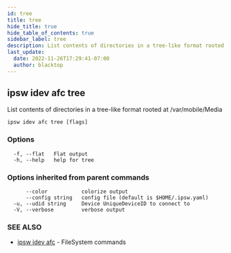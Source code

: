 ```yaml
---
id: tree
title: tree
hide_title: true
hide_table_of_contents: true
sidebar_label: tree
description: List contents of directories in a tree-like format rooted at /var/mobile/Media
last_update:
  date: 2022-11-26T17:29:41-07:00
  author: blacktop
---
```

## ipsw idev afc tree

List contents of directories in a tree-like format rooted at /var/mobile/Media

```
ipsw idev afc tree [flags]
```

### Options

```
  -f, --flat   Flat output
  -h, --help   help for tree
```

### Options inherited from parent commands

```
      --color           colorize output
      --config string   config file (default is $HOME/.ipsw.yaml)
  -u, --udid string     Device UniqueDeviceID to connect to
  -V, --verbose         verbose output
```

### SEE ALSO

* [ipsw idev afc](/docs/cli/ipsw/idev/afc)	 - FileSystem commands

